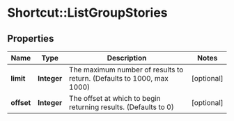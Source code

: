 # Shortcut::ListGroupStories

## Properties
Name | Type | Description | Notes
------------ | ------------- | ------------- | -------------
**limit** | **Integer** | The maximum number of results to return. (Defaults to 1000, max 1000) | [optional] 
**offset** | **Integer** | The offset at which to begin returning results. (Defaults to 0) | [optional] 

